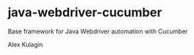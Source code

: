 # java-webdriver-cucumber

Base framework for Java Webdriver automation with Cucumber

Alex Kulagin


